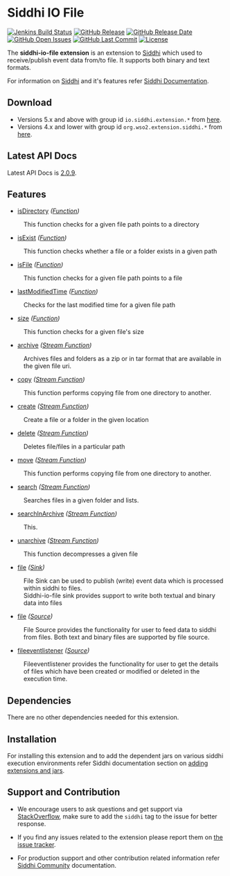 Siddhi IO File
======================================

  [![Jenkins Build Status](https://wso2.org/jenkins/job/siddhi/job/siddhi-io-file/badge/icon)](https://wso2.org/jenkins/job/siddhi/job/siddhi-io-file/)
  [![GitHub Release](https://img.shields.io/github/release/siddhi-io/siddhi-io-file.svg)](https://github.com/siddhi-io/siddhi-io-file/releases)
  [![GitHub Release Date](https://img.shields.io/github/release-date/siddhi-io/siddhi-io-file.svg)](https://github.com/siddhi-io/siddhi-io-file/releases)
  [![GitHub Open Issues](https://img.shields.io/github/issues-raw/siddhi-io/siddhi-io-file.svg)](https://github.com/siddhi-io/siddhi-io-file/issues)
  [![GitHub Last Commit](https://img.shields.io/github/last-commit/siddhi-io/siddhi-io-file.svg)](https://github.com/siddhi-io/siddhi-io-file/commits/master)
  [![License](https://img.shields.io/badge/License-Apache%202.0-blue.svg)](https://opensource.org/licenses/Apache-2.0)

The **siddhi-io-file extension** is an extension to <a target="_blank" href="https://wso2.github.io/siddhi">Siddhi</a> which used to receive/publish event data from/to file. It supports both binary and text formats.

For information on <a target="_blank" href="https://siddhi.io/">Siddhi</a> and it's features refer <a target="_blank" href="https://siddhi.io/redirect/docs.html">Siddhi Documentation</a>. 

## Download

* Versions 5.x and above with group id `io.siddhi.extension.*` from <a target="_blank" href="https://mvnrepository.com/artifact/io.siddhi.extension.io.file/siddhi-io-file/">here</a>.
* Versions 4.x and lower with group id `org.wso2.extension.siddhi.*` from <a target="_blank" href="https://mvnrepository.com/artifact/org.wso2.extension.siddhi.io.file/siddhi-io-file">here</a>.

## Latest API Docs 

Latest API Docs is <a target="_blank" href="https://siddhi-io.github.io/siddhi-io-file/api/2.0.9">2.0.9</a>.

## Features

* <a target="_blank" href="https://siddhi-io.github.io/siddhi-io-file/api/2.0.9/#isdirectory-function">isDirectory</a> *(<a target="_blank" href="http://siddhi.io/en/v5.1/docs/query-guide/#function">Function</a>)*<br> <div style="padding-left: 1em;"><p><p style="word-wrap: break-word;margin: 0;">This function checks for a given file path points to a directory</p></p></div>
* <a target="_blank" href="https://siddhi-io.github.io/siddhi-io-file/api/2.0.9/#isexist-function">isExist</a> *(<a target="_blank" href="http://siddhi.io/en/v5.1/docs/query-guide/#function">Function</a>)*<br> <div style="padding-left: 1em;"><p><p style="word-wrap: break-word;margin: 0;">This function checks whether a file or a folder exists in a given path</p></p></div>
* <a target="_blank" href="https://siddhi-io.github.io/siddhi-io-file/api/2.0.9/#isfile-function">isFile</a> *(<a target="_blank" href="http://siddhi.io/en/v5.1/docs/query-guide/#function">Function</a>)*<br> <div style="padding-left: 1em;"><p><p style="word-wrap: break-word;margin: 0;">This function checks for a given file path points to a file</p></p></div>
* <a target="_blank" href="https://siddhi-io.github.io/siddhi-io-file/api/2.0.9/#lastmodifiedtime-function">lastModifiedTime</a> *(<a target="_blank" href="http://siddhi.io/en/v5.1/docs/query-guide/#function">Function</a>)*<br> <div style="padding-left: 1em;"><p><p style="word-wrap: break-word;margin: 0;">Checks for the last modified time for a given file path</p></p></div>
* <a target="_blank" href="https://siddhi-io.github.io/siddhi-io-file/api/2.0.9/#size-function">size</a> *(<a target="_blank" href="http://siddhi.io/en/v5.1/docs/query-guide/#function">Function</a>)*<br> <div style="padding-left: 1em;"><p><p style="word-wrap: break-word;margin: 0;">This function checks for a given file's size</p></p></div>
* <a target="_blank" href="https://siddhi-io.github.io/siddhi-io-file/api/2.0.9/#archive-stream-function">archive</a> *(<a target="_blank" href="http://siddhi.io/en/v5.1/docs/query-guide/#stream-function">Stream Function</a>)*<br> <div style="padding-left: 1em;"><p><p style="word-wrap: break-word;margin: 0;">Archives files and folders as a zip or in tar format that are available in the given file uri.<br></p></p></div>
* <a target="_blank" href="https://siddhi-io.github.io/siddhi-io-file/api/2.0.9/#copy-stream-function">copy</a> *(<a target="_blank" href="http://siddhi.io/en/v5.1/docs/query-guide/#stream-function">Stream Function</a>)*<br> <div style="padding-left: 1em;"><p><p style="word-wrap: break-word;margin: 0;">This function performs copying file from one directory to another.<br></p></p></div>
* <a target="_blank" href="https://siddhi-io.github.io/siddhi-io-file/api/2.0.9/#create-stream-function">create</a> *(<a target="_blank" href="http://siddhi.io/en/v5.1/docs/query-guide/#stream-function">Stream Function</a>)*<br> <div style="padding-left: 1em;"><p><p style="word-wrap: break-word;margin: 0;">Create a file or a folder in the given location</p></p></div>
* <a target="_blank" href="https://siddhi-io.github.io/siddhi-io-file/api/2.0.9/#delete-stream-function">delete</a> *(<a target="_blank" href="http://siddhi.io/en/v5.1/docs/query-guide/#stream-function">Stream Function</a>)*<br> <div style="padding-left: 1em;"><p><p style="word-wrap: break-word;margin: 0;">Deletes file/files in a particular path</p></p></div>
* <a target="_blank" href="https://siddhi-io.github.io/siddhi-io-file/api/2.0.9/#move-stream-function">move</a> *(<a target="_blank" href="http://siddhi.io/en/v5.1/docs/query-guide/#stream-function">Stream Function</a>)*<br> <div style="padding-left: 1em;"><p><p style="word-wrap: break-word;margin: 0;">This function performs copying file from one directory to another.<br></p></p></div>
* <a target="_blank" href="https://siddhi-io.github.io/siddhi-io-file/api/2.0.9/#search-stream-function">search</a> *(<a target="_blank" href="http://siddhi.io/en/v5.1/docs/query-guide/#stream-function">Stream Function</a>)*<br> <div style="padding-left: 1em;"><p><p style="word-wrap: break-word;margin: 0;">Searches files in a given folder and lists.</p></p></div>
* <a target="_blank" href="https://siddhi-io.github.io/siddhi-io-file/api/2.0.9/#searchinarchive-stream-function">searchInArchive</a> *(<a target="_blank" href="http://siddhi.io/en/v5.1/docs/query-guide/#stream-function">Stream Function</a>)*<br> <div style="padding-left: 1em;"><p><p style="word-wrap: break-word;margin: 0;">This.</p></p></div>
* <a target="_blank" href="https://siddhi-io.github.io/siddhi-io-file/api/2.0.9/#unarchive-stream-function">unarchive</a> *(<a target="_blank" href="http://siddhi.io/en/v5.1/docs/query-guide/#stream-function">Stream Function</a>)*<br> <div style="padding-left: 1em;"><p><p style="word-wrap: break-word;margin: 0;">This function decompresses a given file</p></p></div>
* <a target="_blank" href="https://siddhi-io.github.io/siddhi-io-file/api/2.0.9/#file-sink">file</a> *(<a target="_blank" href="http://siddhi.io/en/v5.1/docs/query-guide/#sink">Sink</a>)*<br> <div style="padding-left: 1em;"><p><p style="word-wrap: break-word;margin: 0;">File Sink can be used to publish (write) event data which is processed within siddhi to files. <br>Siddhi-io-file sink provides support to write both textual and binary data into files<br></p></p></div>
* <a target="_blank" href="https://siddhi-io.github.io/siddhi-io-file/api/2.0.9/#file-source">file</a> *(<a target="_blank" href="http://siddhi.io/en/v5.1/docs/query-guide/#source">Source</a>)*<br> <div style="padding-left: 1em;"><p><p style="word-wrap: break-word;margin: 0;">File Source provides the functionality for user to feed data to siddhi from files. Both text and binary files are supported by file source.</p></p></div>
* <a target="_blank" href="https://siddhi-io.github.io/siddhi-io-file/api/2.0.9/#fileeventlistener-source">fileeventlistener</a> *(<a target="_blank" href="http://siddhi.io/en/v5.1/docs/query-guide/#source">Source</a>)*<br> <div style="padding-left: 1em;"><p><p style="word-wrap: break-word;margin: 0;">Fileeventlistener provides the functionality for user to get the details of files which have been created or modified or deleted in the execution time.</p></p></div>

## Dependencies 

There are no other dependencies needed for this extension.

## Installation

For installing this extension and to add the dependent jars on various siddhi execution environments refer Siddhi documentation section on <a target="_blank" href="https://siddhi.io/redirect/add-extensions.html">adding extensions and jars</a>.

## Support and Contribution

* We encourage users to ask questions and get support via <a target="_blank" href="https://stackoverflow.com/questions/tagged/siddhi">StackOverflow</a>, make sure to add the `siddhi` tag to the issue for better response.

* If you find any issues related to the extension please report them on <a target="_blank" href="https://github.com/siddhi-io/siddhi-execution-string/issues">the issue tracker</a>.

* For production support and other contribution related information refer <a target="_blank" href="https://siddhi.io/community/">Siddhi Community</a> documentation.

